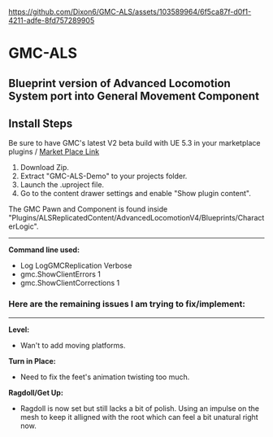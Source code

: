 
https://github.com/Dixon6/GMC-ALS/assets/103589964/6f5ca87f-d0f1-4211-adfe-8fd757289905


# GMC-ALS
## Blueprint version of Advanced Locomotion System port into General Movement Component
## Install Steps
Be sure to have GMC's latest V2 beta build with UE 5.3 in your marketplace plugins / 
[Market Place Link](https://www.unrealengine.com/marketplace/en-US/product/0a128683c41f4b59906c661b95ca8655)
1. Download Zip.
2. Extract "GMC-ALS-Demo" to your projects folder.
3. Launch the .uproject file.
5. Go to the content drawer settings and enable "Show plugin content".
   
The GMC Pawn and Component is found inside "Plugins/ALSReplicatedContent/AdvancedLocomotionV4/Blueprints/CharacterLogic".

____________________________________
**Command line used:**
- Log LogGMCReplication Verbose
- gmc.ShowClientErrors 1
- gmc.ShowClientCorrections 1

### Here are the remaining issues I am trying to fix/implement:
_____________________________________
**Level:**
- Wan't to add moving platforms.
      
**Turn in Place:**
- Need to fix the feet's animation twisting too much.
   
**Ragdoll/Get Up:**
- Ragdoll is now set but still lacks a bit of polish. Using an impulse on the mesh to keep it alligned with the root which can feel a bit unatural right now.
